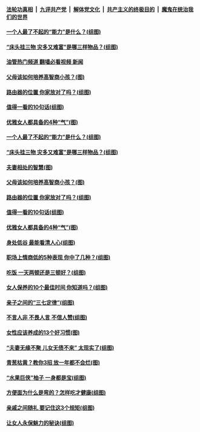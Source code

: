 ####  [法轮功真相](../../../../basic/blob/master/README.md?t=09201631) &nbsp;|&nbsp; [九评共产党](../../../../9ping.md/blob/master/README.md?t=09201631) &nbsp;|&nbsp; [解体党文化](../../../../jtdwh.md/blob/master/README.md?t=09201631)  &nbsp;|&nbsp; [共产主义的终极目的](../../../../gczydzjmd.md/blob/master/README.md?t=09201631) &nbsp;|&nbsp; [魔鬼在统治我们的世界](../../../../mgztzwmdsj.md/blob/master/README.md?t=09201631) 

#### [一个人最了不起的“能力”是什么？(组图)](../pages/p8/1016300.md?t=09201631) 

#### [“床头挂三物 灾多又难富”是哪三样物品？(组图)](../pages/p8/1016126.md?t=09201631) 

#### [油管热门频道 翻墙必看视频 新闻](http://45.76.130.85:81/youtube.html?09201631)

#### [父母该如何培养高智商小孩？(图)](../pages/p8/1016923.md?t=09201631) 

#### [路由器的位置 你家放对了吗？(组图)](../pages/p8/1016293.md?t=09201631) 

#### [值得一看的10句话(组图)](../pages/p8/1016709.md?t=09201631) 

#### [优雅女人都具备的4种“气”(图)](../pages/p8/1017005.md?t=09201631) 

#### [一个人最了不起的“能力”是什么？(组图)](../pages/p8/1016300.md?t=09201631) 

#### [“床头挂三物 灾多又难富”是哪三样物品？(组图)](../pages/p8/1016126.md?t=09201631) 

#### [夫妻相处的智慧(图)](../pages/p8/1017080.md?t=09201631) 

#### [父母该如何培养高智商小孩？(图)](../pages/p8/1016923.md?t=09201631) 

#### [路由器的位置 你家放对了吗？(组图)](../pages/p8/1016293.md?t=09201631) 

#### [值得一看的10句话(组图)](../pages/p8/1016709.md?t=09201631) 

#### [优雅女人都具备的4种“气”(图)](../pages/p8/1017005.md?t=09201631) 

#### [身处低谷 最能看清人心(组图)](../pages/p8/1016124.md?t=09201631) 

#### [职场上情商低的5种表现 你中了几种？(组图)](../pages/p8/1016944.md?t=09201631) 

#### [吃饭 一天两顿还是三顿好？(组图)](../pages/p8/1016777.md?t=09201631) 

#### [女人保养的10个最佳时间 你知道吗？(组图)](../pages/p8/1016866.md?t=09201631) 

#### [亲子之间的“三七定律”(组图)](../pages/p8/1015295.md?t=09201631) 

#### [不言人非 不畏人言 不信人赞(组图)](../pages/p8/1016115.md?t=09201631) 

#### [女性应该养成的13个好习惯(图)](../pages/p8/1016782.md?t=09201631) 

#### [“夫妻无缘不聚 儿女无债不来” 太现实了(组图)](../pages/p8/1015203.md?t=09201631) 

#### [青葱枯黄？教你3招 放一年都不会烂(图)](../pages/p8/1016708.md?t=09201631) 

#### [“水果巨侠”柚子 一身都是宝(组图)](../pages/p8/1016493.md?t=09201631) 

#### [方便面为什么是弯的？怎样吃才健康(组图)](../pages/p8/1016701.md?t=09201631) 

#### [亲戚之间随礼 要记住这3个规矩(组图)](../pages/p8/1016665.md?t=09201631) 

#### [让女人永保魅力的秘诀(组图)](../pages/p8/1016656.md?t=09201631) 

<img src='http://gfw-breaker.win/goodnews/indexes/p8.md' width='0px' height='0px'/>
